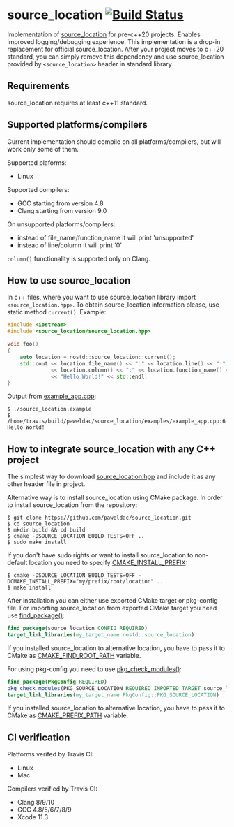 # source_location [![Build Status](https://travis-ci.org/paweldac/source_location.svg?branch=master)](https://travis-ci.org/paweldac/source_location)

Implementation of [source_location](https://en.cppreference.com/w/cpp/utility/source_location) for pre-c++20 projects. Enables improved logging/debugging experience. This implementation is a drop-in replacement for official source_location. After your project moves to c++20 standard, you can simply remove this dependency and use source_location provided by `<source_location>` header in standard library.

## Requirements

source_location requires at least c++11 standard.

## Supported platforms/compilers

Current implementation should compile on all platforms/compilers, but will work only some of them.

Supported plaforms:
- Linux

Supported compilers:
- GCC starting from version 4.8
- Clang starting from version 9.0

On unsupported platforms/compilers:
- instead of file_name/function_name it will print 'unsupported'
- instead of line/column it will print '0'

`column()` functionality is supported only on Clang.

## How to use source_location

In c++ files, where you want to use source_location library import `<source_location.hpp>`. To obtain source_location information please, use static method `current()`. Example:
```c++
#include <iostream>
#include <source_location/source_location.hpp>

void foo()
{
    auto location = nostd::source_location::current();
    std::cout << location.file_name() << ":" << location.line() << ":"
              << location.column() << ":" << location.function_name() << ": "
              << "Hello World!" << std::endl;
}
```

Output from [example_app.cpp](https://raw.githubusercontent.com/paweldac/source_location/master/examples/example_app.cpp):
```
$ ./source_location.example
$ /home/travis/build/paweldac/source_location/examples/example_app.cpp:6:0:main: Hello World!
```

## How to integrate source_location with any C++ project

The simplest way to download [source_location.hpp](https://raw.githubusercontent.com/paweldac/source_location/master/include/source_location/source_location.hpp) and include it as any other header file in project.

Alternative way is to install source_location using CMake package. In order to install source_location from the repository:
```
$ git clone https://github.com/paweldac/source_location.git
$ cd source_location
$ mkdir build && cd build
$ cmake -DSOURCE_LOCATION_BUILD_TESTS=OFF ..
$ sudo make install
```

If you don't have sudo rights or want to install source_location to non-default location you need to specify [CMAKE_INSTALL_PREFIX](https://cmake.org/cmake/help/latest/variable/CMAKE_INSTALL_PREFIX.html):
```
$ cmake -DSOURCE_LOCATION_BUILD_TESTS=OFF -DCMAKE_INSTALL_PREFIX="my/prefix/root/location" ..
$ make install
```

After installation you can either use exported CMake target or pkg-config file. 
For importing source_location from exported CMake target you need use [find_package()](https://cmake.org/cmake/help/latest/command/find_package.html):
```cmake
find_package(source_location CONFIG REQUIRED)
target_link_libraries(my_target_name nostd::source_location)
```
If you installed source_location to alternative location, you have to pass it to CMake as [CMAKE_FIND_ROOT_PATH](https://cmake.org/cmake/help/latest/variable/CMAKE_FIND_ROOT_PATH.html) variable.

For using pkg-config you need to use [pkg_check_modules()](https://cmake.org/cmake/help/latest/module/FindPkgConfig.html#command:pkg_check_modules):
```cmake
find_package(PkgConfig REQUIRED)
pkg_check_modules(PKG_SOURCE_LOCATION REQUIRED IMPORTED_TARGET source_location)
target_link_libraries(my_target_name PkgConfig::PKG_SOURCE_LOCATION)
```
If you installed source_location to alternative location, you have to pass it to CMake as [CMAKE_PREFIX_PATH](https://cmake.org/cmake/help/latest/variable/CMAKE_PREFIX_PATH.html) variable.

## CI verification

Platforms verifed by Travis CI:
- Linux
- Mac

Compilers verified by Travis CI:
- Clang 8/9/10
- GCC 4.8/5/6/7/8/9
- Xcode 11.3